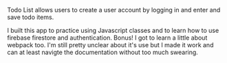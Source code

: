 Todo List allows users to create a user account by logging in and enter and save todo items. 

I built this app to practice using Javascript classes and to learn how to use firebase firestore and authentication. Bonus! I got to learn a little about webpack too. I'm still pretty unclear about it's use but I made it work and can at least navigte the documentation without too much swearing.

